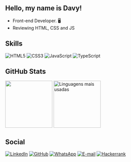 ## Hello, my name is Davy!

- Front-end Developer. 🖥️
- Reviewing HTML, CSS and JS

## Skills

![HTML5](https://img.shields.io/badge/HTML5-000?style=for-the-badge&logo=html5&logoColor=html5) ![CSS3](https://img.shields.io/badge/CSS3-000?style=for-the-badge&logo=css3&logoColor=css) ![JavaScript](https://img.shields.io/badge/JavaScript-000?style=for-the-badge&logo=javascript&logoColor=javascript) ![TypeScript](https://img.shields.io/badge/TypeScript-000?style=for-the-badge&logo=typescript&logoColor=typescript)

## GitHub Stats

<div>
    <img src="https://github-readme-stats.vercel.app/api?username=DavyAndrade&theme=transparent&show_icons=true&bg_color=000&title_color=FFF&text_color=FFF&border_radius=10&locale=pt-br&count_private=true" height="150">
    <img src="https://github-readme-stats.vercel.app/api/top-langs/?username=DavyAndrade&theme=transparent&show_icons=true&hide_border=false&layout=compact&bg_color=000&title_color=FFF&text_color=FFF&border_radius=10&locale=pt-br&langs_count=16" alt="Linguagens mais usadas" height="150">
</div>

## Social

[![LinkedIn](https://img.shields.io/badge/LinkedIn-000?style=for-the-badge&logo=linkedin&logoColor=linkedin)](https://www.linkedin.com/in/davy-andrade/) [![GitHub](https://img.shields.io/badge/GitHub-000?style=for-the-badge&logo=github&logoColor=github)](https://github.com/DavyAndrade) [![WhatsApp](https://img.shields.io/badge/WhatsApp-000?style=for-the-badge&logo=whatsapp&logoColor=whatsapp)](https://wa.me/5521991664923) [![E-mail](https://img.shields.io/badge/-Email-000?style=for-the-badge&logo=microsoft-outlook&logoColor=007BFF)](mailto:davy.dev23@gmail.com) [![Hackerrank](https://img.shields.io/badge/-Hackerrank-000?style=for-the-badge&logo=HackerRank&logoColor=HackerRank)](https://hackerrank.com/profile/@davyandrade)
